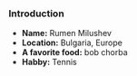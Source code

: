 ### Introduction

- **Name:** Rumen Milushev
- **Location:** Bulgaria, Europe
- **A favorite food:** bob chorba
- **Habby:** Tennis
